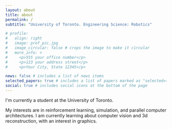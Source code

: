 ```yaml
---
layout: about
title: about
permalink: /
subtitle: "University of Toronto. Engineering Science: Robotics"

# profile:
#   align: right
#   image: prof_pic.jpg
#   image_circular: false # crops the image to make it circular
#   more_info: >
#     <p>555 your office number</p>
#     <p>123 your address street</p>
#     <p>Your City, State 12345</p>

news: false # includes a list of news items
selected_papers: true # includes a list of papers marked as "selected={true}"
social: true # includes social icons at the bottom of the page
---
```


I'm currently a student at the University of Toronto.

My interests are in reinforcement learning, simulation, and parallel computer architectures. I am currently learning about computer vision and 3d reconstruction, with an interest in graphics.
